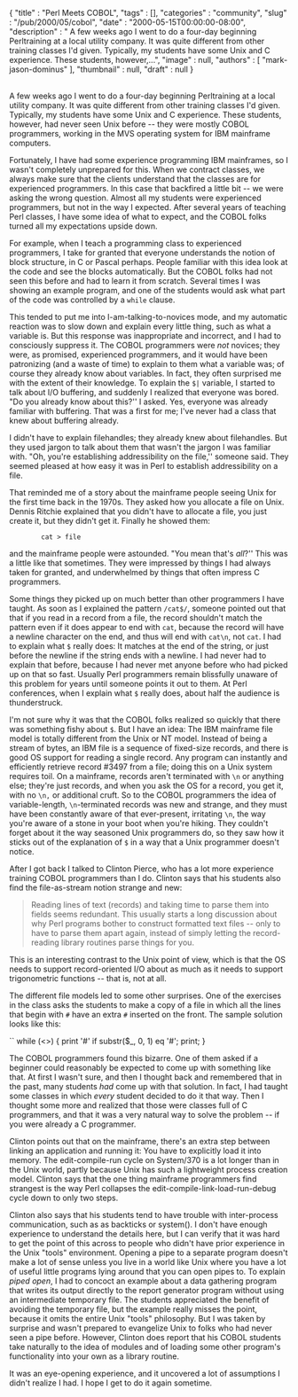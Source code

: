 {
   "title" : "Perl Meets COBOL",
   "tags" : [],
   "categories" : "community",
   "slug" : "/pub/2000/05/cobol",
   "date" : "2000-05-15T00:00:00-08:00",
   "description" : " A few weeks ago I went to do a four-day beginning Perltraining at a local utility company. It was quite different from other training classes I'd given. Typically, my students have some Unix and C experience. These students, however,...",
   "image" : null,
   "authors" : [
      "mark-jason-dominus"
   ],
   "thumbnail" : null,
   "draft" : null
}





\
A few weeks ago I went to do a four-day beginning Perltraining at a
local utility company. It was quite different from other training
classes I'd given. Typically, my students have some Unix and C
experience. These students, however, had never seen Unix before -- they
were mostly COBOL programmers, working in the MVS operating system for
IBM mainframe computers.

Fortunately, I have had some experience programming IBM mainframes, so I
wasn't completely unprepared for this. When we contract classes, we
always make sure that the clients understand that the classes are for
experienced programmers. In this case that backfired a little bit -- we
were asking the wrong question. Almost all my students were experienced
programmers, but not in the way I expected. After several years of
teaching Perl classes, I have some idea of what to expect, and the COBOL
folks turned all my expectations upside down.

For example, when I teach a programming class to experienced
programmers, I take for granted that everyone understands the notion of
block structure, in C or Pascal perhaps. People familiar with this idea
look at the code and see the blocks automatically. But the COBOL folks
had not seen this before and had to learn it from scratch. Several times
I was showing an example program, and one of the students would ask what
part of the code was controlled by a `while` clause.

This tended to put me into I-am-talking-to-novices mode, and my
automatic reaction was to slow down and explain every little thing, such
as what a variable is. But this response was inappropriate and
incorrect, and I had to consciously suppress it. The COBOL programmers
were *not* novices; they were, as promised, experienced programmers, and
it would have been patronizing (and a waste of time) to explain to them
what a variable was; of course they already know about variables. In
fact, they often surprised me with the extent of their knowledge. To
explain the `$|` variable, I started to talk about I/O buffering, and
suddenly I realized that everyone was bored. "Do you already know about
this?'' I asked. Yes, everyone was already familiar with buffering. That
was a first for me; I've never had a class that knew about buffering
already.

I didn't have to explain filehandles; they already knew about
filehandles. But they used jargon to talk about them that wasn't the
jargon I was familiar with. "Oh, you're establishing addressibility on
the file,'' someone said. They seemed pleased at how easy it was in Perl
to establish addressibility on a file.

That reminded me of a story about the mainframe people seeing Unix for
the first time back in the 1970s. They asked how you allocate a file on
Unix. Dennis Ritchie explained that you didn't have to allocate a file,
you just create it, but they didn't get it. Finally he showed them:

            cat > file

and the mainframe people were astounded. "You mean that's *all*?'' This
was a little like that sometimes. They were impressed by things I had
always taken for granted, and underwhelmed by things that often impress
C programmers.

Some things they picked up on much better than other programmers I have
taught. As soon as I explained the pattern `/cat$/`, someone pointed out
that that if you read in a record from a file, the record shouldn't
match the pattern even if it does appear to end with `cat`, because the
record will have a newline character on the end, and thus will end with
`cat\n`, not `cat`. I had to explain what `$` really does: It matches at
the end of the string, or just before the newline if the string ends
with a newline. I had never had to explain that before, because I had
never met anyone before who had picked up on that so fast. Usually Perl
programmers remain blissfully unaware of this problem for years until
someone points it out to them. At Perl conferences, when I explain what
`$` really does, about half the audience is thunderstruck.

I'm not sure why it was that the COBOL folks realized so quickly that
there was something fishy about `$`. But I have an idea: The IBM
mainframe file model is totally different from the Unix or NT model.
Instead of being a stream of bytes, an IBM file is a sequence of
fixed-size records, and there is good OS support for reading a single
record. Any program can instantly and efficiently retrieve record \#3497
from a file; doing this on a Unix system requires toil. On a mainframe,
records aren't terminated with `\n` or anything else; they're just
records, and when you ask the OS for a record, you get it, with no `\n,`
or additional cruft. So to the COBOL programmers the idea of
variable-length, `\n`-terminated records was new and strange, and they
must have been constantly aware of that ever-present, irritating `\n`,
the way you're aware of a stone in your boot when you're hiking. They
couldn't forget about it the way seasoned Unix programmers do, so they
saw how it sticks out of the explanation of `$` in a way that a Unix
programmer doesn't notice.

After I got back I talked to Clinton Pierce, who has a lot more
experience training COBOL programmers than I do. Clinton says that his
students also find the file-as-stream notion strange and new:

> Reading lines of text (records) and taking time to parse them into
> fields seems redundant. This usually starts a long discussion about
> why Perl programs bother to construct formatted text files -- only to
> have to parse them apart again, instead of simply letting the
> record-reading library routines parse things for you.

This is an interesting contrast to the Unix point of view, which is that
the OS needs to support record-oriented I/O about as much as it needs to
support trigonometric functions -- that is, not at all.

The different file models led to some other surprises. One of the
exercises in the class asks the students to make a copy of a file in
which all the lines that begin with `#` have an extra `#` inserted on
the front. The sample solution looks like this:

``
            while (<>) {
              print '#' if substr($_, 0, 1) eq '#';
              print;
            }

The COBOL programmers found this bizarre. One of them asked if a
beginner could reasonably be expected to come up with something like
that. At first I wasn't sure, and then I thought back and remembered
that in the past, many students *had* come up with that solution. In
fact, I had taught some classes in which *every* student decided to do
it that way. Then I thought some more and realized that those were
classes full of C programmers, and that it was a very natural way to
solve the problem -- if you were already a C programmer.

Clinton points out that on the mainframe, there's an extra step between
linking an application and running it: You have to explicitly load it
into memory. The edit-compile-run cycle on System/370 is a lot longer
than in the Unix world, partly because Unix has such a lightweight
process creation model. Clinton says that the one thing mainframe
programmers find strangest is the way Perl collapses the
edit-compile-link-load-run-debug cycle down to only two steps.

Clinton also says that his students tend to have trouble with
inter-process communication, such as as backticks or system(). I don't
have enough experience to understand the details here, but I can verify
that it was hard to get the point of this across to people who didn't
have prior experience in the Unix "tools" environment. Opening a pipe to
a separate program doesn't make a lot of sense unless you live in a
world like Unix where you have a lot of useful little programs lying
around that you can open pipes to. To explain *piped open*, I had to
concoct an example about a data gathering program that writes its output
directly to the report generator program without using an intermediate
temporary file. The students appreciated the benefit of avoiding the
temporary file, but the example really misses the point, because it
omits the entire Unix "tools" philosophy. But I was taken by surprise
and wasn't prepared to evangelize Unix to folks who had never seen a
pipe before. However, Clinton does report that his COBOL students take
naturally to the idea of modules and of loading some other program's
functionality into your own as a library routine.

It was an eye-opening experience, and it uncovered a lot of assumptions
I didn't realize I had. I hope I get to do it again sometime.


